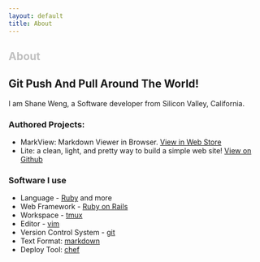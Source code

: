 ```yaml
---
layout: default
title: About
---
```


<div id="home">
  <h2 style="color: silver">About</h2>
</div>

## Git Push And Pull Around The World!

I am Shane Weng, a Software developer from Silicon Valley, California.

### Authored Projects:

- MarkView: Markdown Viewer in Browser. [View in Web
  Store](https://chrome.google.com/webstore/detail/markview/iaddkimmopgchbbnmfmdcophmlnghkim)
- Lite: a clean, light, and pretty way to build a simple web site! [View on Github](https://github.com/swcool/lite)

### Software I use

- Language - [Ruby](https://www.ruby-lang.org/en/) and more
- Web Framework - [Ruby on Rails](http://rubyonrails.org/)
- Workspace - [tmux](http://tmux.sourceforge.net/)  
- Editor - [vim](http://www.vim.org/)
- Version Control System - [git](http://git-scm.com/)
- Text Format: [markdown](http://daringfireball.net/projects/markdown/)
- Deploy Tool: [chef](http://www.opscode.com/chef/)
